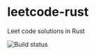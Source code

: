# leetcode-rust
Leet code solutions in Rust

![Build status](https://github.com/hencrice/upeen-rust-programming-homework/workflows/Rust/badge.svg "Status")
